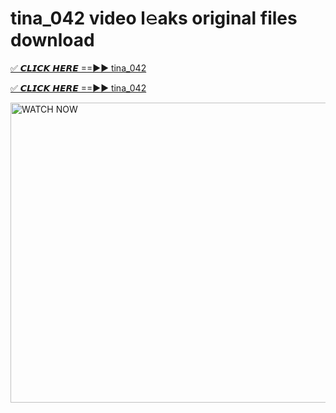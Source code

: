 # tina_042 video l𝚎aks original files download

<p><a href="https://mediafirer.com/tina_042&ref=titik" rel="nofollow">✅ 𝘾𝙇𝙄𝘾𝙆 𝙃𝙀𝙍𝙀 ==►► tina_042</a></p>

<p><a href="https://mediafirer.com/tina_042&ref=titik" rel="nofollow">✅ 𝘾𝙇𝙄𝘾𝙆 𝙃𝙀𝙍𝙀 ==►► tina_042</a></p>

<p><a rel="nofollow" title="WATCH NOW" href="https://mediafirer.com/tina_042&ref=titik"><img border="tina_042" height="480" width="854" title="WATCH NOW" alt="WATCH NOW" src="https://i.imgur.com/WiGg2rx.gif"></a></p>